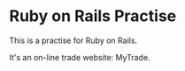 # Ruby on Rails Practise

This is a practise for Ruby on Rails.

It's an on-line trade website: MyTrade.

